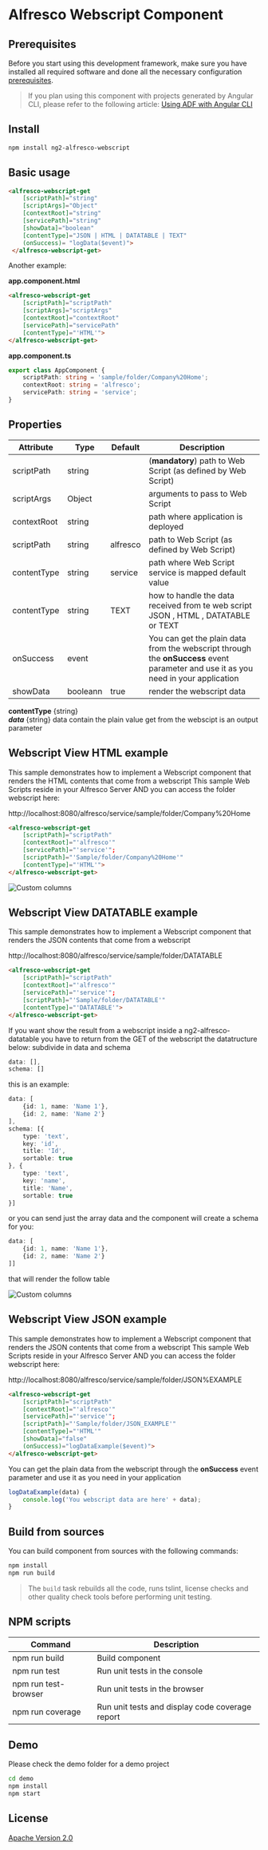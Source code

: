 # Alfresco Webscript Component

## Prerequisites

Before you start using this development framework, make sure you have installed all required software and done all the
necessary configuration [prerequisites](https://github.com/Alfresco/alfresco-ng2-components/blob/master/PREREQUISITES.md).

> If you plan using this component with projects generated by Angular CLI, please refer to the following article: [Using ADF with Angular CLI](https://github.com/Alfresco/alfresco-ng2-components/wiki/Angular-CLI)

## Install

```sh
npm install ng2-alfresco-webscript
```

## Basic usage

```html
<alfresco-webscript-get 
    [scriptPath]="string"
    [scriptArgs]="Object"
    [contextRoot]="string"
    [servicePath]="string"
    [showData]="boolean"
    [contentType]="JSON | HTML | DATATABLE | TEXT"
    (onSuccess)= "logData($event)">
 </alfresco-webscript-get>
```

Another example:

**app.component.html**

```html
<alfresco-webscript-get 
    [scriptPath]="scriptPath"
    [scriptArgs]="scriptArgs"
    [contextRoot]="contextRoot"
    [servicePath]="servicePath" 
    [contentType]="'HTML'">
</alfresco-webscript-get>
```

**app.component.ts**

```ts
export class AppComponent {
    scriptPath: string = 'sample/folder/Company%20Home';
    contextRoot: string = 'alfresco';
    servicePath: string = 'service';
}
```

## Properties

| Attribute | Type | Default | Description |
| --- | --- | --- | --- |
| scriptPath | string | |  (**mandatory**) path to Web Script (as defined by Web Script) |
| scriptArgs | Object | | arguments to pass to Web Script |
| contextRoot | string | | path where application is deployed | 
| scriptPath | string | alfresco |  path to Web Script (as defined by Web Script) | 
| contentType | string | service | path where Web Script service is mapped default value | 
| contentType | string | TEXT | how to handle the data received from te web script JSON , HTML , DATATABLE or TEXT |
| onSuccess | event | |  You can get the plain data from the webscript through the **onSuccess** event parameter and use it as you need in your application |
| showData | booleann | true | render the webscript data |


**contentType** {string}  
***data***      {string}  data contain the plain value get from the webscipt is an output parameter

## Webscript View HTML example

This sample demonstrates how to implement a Webscript component that renders the HTML contents that come from a webscript
This sample Web Scripts  reside in your Alfresco Server AND  you can access the folder webscript here:

http://localhost:8080/alfresco/service/sample/folder/Company%20Home 

```html
<alfresco-webscript-get 
    [scriptPath]="scriptPath"
    [contextRoot]="'alfresco'"
    [servicePath]="'service'";
    [scriptPath]="'Sample/folder/Company%20Home'"
    [contentType]="'HTML'">
</alfresco-webscript-get>
```                          

![Custom columns](docs/assets/HTML.png)                         

## Webscript View DATATABLE example

This sample demonstrates how to implement a Webscript component that renders the JSON contents that come from a webscript

http://localhost:8080/alfresco/service/sample/folder/DATATABLE

```html
<alfresco-webscript-get 
    [scriptPath]="scriptPath"
    [contextRoot]="'alfresco'"
    [servicePath]="'service'";
    [scriptPath]="'Sample/folder/DATATABLE'"
    [contentType]="'DATATABLE'">
</alfresco-webscript-get>
```  

If you want show the result from a webscript inside a ng2-alfresco-datatable you have to return from the GET of the webscript the datatructure below:
subdivide in data and schema

```ts
data: [],
schema: []
```

this is an example: 

```ts
data: [
    {id: 1, name: 'Name 1'},
    {id: 2, name: 'Name 2'}
],
schema: [{
    type: 'text',
    key: 'id',
    title: 'Id',
    sortable: true
}, {
    type: 'text',
    key: 'name',
    title: 'Name',
    sortable: true
}]
```

or you can send just the array data and the component will create a schema for you: 

```ts
data: [
    {id: 1, name: 'Name 1'},
    {id: 2, name: 'Name 2'}
]]
```

that will render the follow table

![Custom columns](docs/assets/datatable.png)

## Webscript View JSON example

This sample demonstrates how to implement a Webscript component that renders the JSON contents that come from a webscript
This sample Web Scripts  reside in your Alfresco Server AND  you can access the folder webscript here:

http://localhost:8080/alfresco/service/sample/folder/JSON%EXAMPLE 

```html
<alfresco-webscript-get 
    [scriptPath]="scriptPath"
    [contextRoot]="'alfresco'"
    [servicePath]="'service'";
    [scriptPath]="'Sample/folder/JSON_EXAMPLE'"
    [contentType]="'HTML'"
    [showData]="false"
    (onSuccess)="logDataExample($event)">
</alfresco-webscript-get>
``` 

You can get the plain data from the webscript through the **onSuccess** event parameter and use it as you need in your application

```ts
logDataExample(data) {
    console.log('You webscript data are here' + data);
}
```

## Build from sources

You can build component from sources with the following commands:

```sh
npm install
npm run build
```

> The `build` task rebuilds all the code, runs tslint, license checks 
> and other quality check tools before performing unit testing.

## NPM scripts

| Command | Description |
| --- | --- |
| npm run build | Build component |
| npm run test | Run unit tests in the console |
| npm run test-browser | Run unit tests in the browser
| npm run coverage | Run unit tests and display code coverage report |

## Demo

Please check the demo folder for a demo project

```sh
cd demo
npm install
npm start
```

## License

[Apache Version 2.0](https://github.com/Alfresco/alfresco-ng2-components/blob/master/LICENSE)
